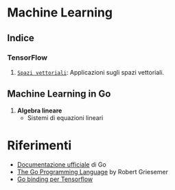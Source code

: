 # Machine Learning

## Indice

### TensorFlow

1. [`Spazi vettoriali`](./tensorflow/spazi-vettoriali/): Applicazioni sugli spazi vettoriali.

## Machine Learning in Go

1. **Algebra lineare**     
    - Sistemi di equazioni lineari

# Riferimenti

* [Documentazione ufficiale](https://golang.org/doc/) di Go 
* [The Go Programming Language](https://griesemer.github.io/gook-book/) by Robert Griesemer 
* [Go binding per Tensorflow](https://pkg.go.dev/github.com/wam)
